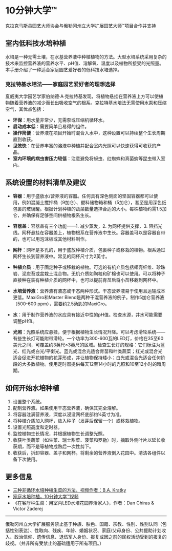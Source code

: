 # 10分钟大学™

克拉克马斯县园艺大师协会与俄勒冈州立大学扩展园艺大师™项目合作并支持

## 室内低科技水培种植

水培是一种无需土壤，在水基营养液中种植植物的方法。大型水培系统采用复杂的技术来监控营养液的营养水平、pH值、溶解氧、温度以及植物所接受的光照量。本手册介绍了一种适合家庭园艺爱好者的低科技水培选择。

### 克拉特基水培法——家庭园艺爱好者的理想选择

夏威夷大学园艺学家伯纳德·A·克拉特基发现，将植物悬挂在营养液上方可以使植物随着营养液的减少而长出吸收空气的根系。克拉特基水培法无需使用水泵和压缩空气，其优点包括：

- **环保**：用水量非常少，无需泵或压缩机循环水。
- **启动成本低**：需要简单且易得的组件。
- **操作简便**：营养液在项目开始时混合入水中，这种设置可以持续整个生长周期直到收获。
- **见效快**：在营养丰富的溶液中种植并配合室内光照可以快速获得可收获的产品。
- **室内环境的病虫害压力较低**：注意避免将蚜虫、红蜘蛛和真菌蚋等昆虫带入室内。

## 系统设置的材料清单及建议

- **容器**：用于盛放水/营养液的容器。任何具有深色侧面的坚固容器都可以使用，例如混凝土搅拌桶（9加仑）、塑料储物箱和桶（5加仑），甚至是用深色纸包裹的玻璃罐。根据计划种植的蔬菜数量选择合适的大小。每株植物约需1.5加仑，并确保有足够空间供植物根系生长。

- **容器盖**：容器盖有三个功能——1. 减少蒸发，2. 为网杯提供支撑，3. 阻挡光线。网杯悬挂在容器盖上，植物根系在营养液中生长。容器盖可以是容器自带的，也可以用泡沫板或其他材料制作。

- **网杯**：网杯是多孔的，用于盛放种植介质，包裹种子或移栽的植物。根系通过网杯生长到营养液中。常见的网杯尺寸为2英寸。

- **种植介质**：用于固定种子或移栽的植物。可选的有机介质包括椰壳纤维、珍珠岩、泥炭苔或盆栽土混合物。无机介质如陶粒和矿棉也可以使用。可以将种子直接种在装有种植介质的网杯中，也可以提前育苗后将小苗移栽到网杯中。

- **水培营养液**：营养液有液态或干态两种形式。干态营养液易于使用且运输成本更低。MaxiGro和Master Blend是两种干混营养液的例子。制作5加仑营养液（500-600 ppm），需要约2.5汤匙的MaxiGro。

- **水**：用于制作营养液的水应具有接近中性的pH值。检查水源，井水可能需要调整pH值。

- **光照**：光照系统应悬挂，便于根据植物生长情况升降。可以考虑滑轮系统——有些生长灯可能附带滑轮。一个功率为300-600瓦的LED灯，价格在35至60美元之间，可覆盖约3英尺×3英尺的区域。检查生长灯的规格：它们标注为蓝光、红光或白光/平衡光。蓝光或混合光适合育苗和叶类蔬菜；红光或混合光适合促进开花植物的花芽形成，并让植物保持矮小；白光或混合光适合任何阶段的大多数植物。使用定时器提供每天12至14小时的光照和10至12小时的暗周期。

## 如何开始水培种植

1. 设置整个系统。
2. 配制营养液。如果使用干态营养液，确保其完全溶解。
3. 将容器注满营养液，深度以浸没网杯底部约¼英寸为准。
4. 将种植介质加入网杯，放入种子（发芽后保留一个）或移栽植物。
5. 设置光照高度和定时器。
6. 监控植物生长情况，并根据植物生长调整光照。
7. 收获叶类蔬菜（如生菜、瑞士甜菜、菠菜和罗勒）时，摘取外侧叶片以延长收获期，而不是等植物成熟后一次性剪下。
8. 收获后，拆卸容器、盖子和网杯。将剩余的营养液倒入花园中。清洁各组件以备下次使用。

## 更多信息

- [三种非循环水培种植生菜的方法，视频作者：B.A. Kratky](https://www.youtube.com/watch?v=jiGQsfiPwkI)
- [家庭水培种植，10分钟大学™视频](http://www.cmastergardeners.org/10-minute-university)
- 《在客厅种生菜：用室内LED水培花园养活家人》，作者：Dan Chiras & Victor Zaderej

---

俄勒冈州立大学扩展服务禁止基于种族、肤色、国籍、宗教、性别、性别认同（包括性别表达）、性取向、残疾、年龄、婚姻状况、家庭/父母身份、公共援助计划收入、政治信仰、遗传信息、退伍军人身份、报复或因之前的民权活动受到的报复的歧视。（并非所有受禁止的基础适用于所有项目。）